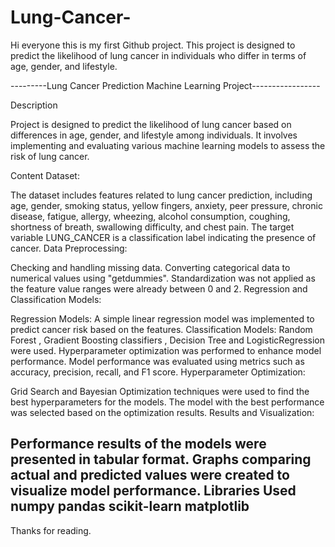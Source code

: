 # Lung-Cancer-
Hi everyone this is my first Github project. This project is designed to predict the likelihood of lung cancer in individuals who differ in terms of age, gender, and lifestyle.


---------Lung Cancer Prediction Machine Learning Project-----------------


Description

Project is designed to predict the likelihood of lung cancer based on differences in age, gender, and lifestyle among individuals. It involves implementing and evaluating various machine learning models to assess the risk of lung cancer.

Content
Dataset:

The dataset includes features related to lung cancer prediction, including age, gender, smoking status, yellow fingers, anxiety, peer pressure, chronic disease, fatigue, allergy, wheezing, alcohol consumption, coughing, shortness of breath, swallowing difficulty, and chest pain.
The target variable LUNG_CANCER is a classification label indicating the presence of cancer.
Data Preprocessing:

Checking and handling missing data.
Converting categorical data to numerical values using "getdummies".
Standardization was not applied as the feature value ranges were already between 0 and 2.
Regression and Classification Models:

Regression Models:
A simple linear regression model was implemented to predict cancer risk based on the features.
Classification Models:
Random Forest , Gradient Boosting classifiers , Decision Tree and LogisticRegression were used.
Hyperparameter optimization was performed to enhance model performance.
Model performance was evaluated using metrics such as accuracy, precision, recall, and F1 score.
Hyperparameter Optimization:

Grid Search and Bayesian Optimization techniques were used to find the best hyperparameters for the models.
The model with the best performance was selected based on the optimization results.
Results and Visualization:

Performance results of the models were presented in tabular format.
Graphs comparing actual and predicted values were created to visualize model performance.
Libraries Used
numpy
pandas
scikit-learn
matplotlib
-----------------------------------------
Thanks for reading.
